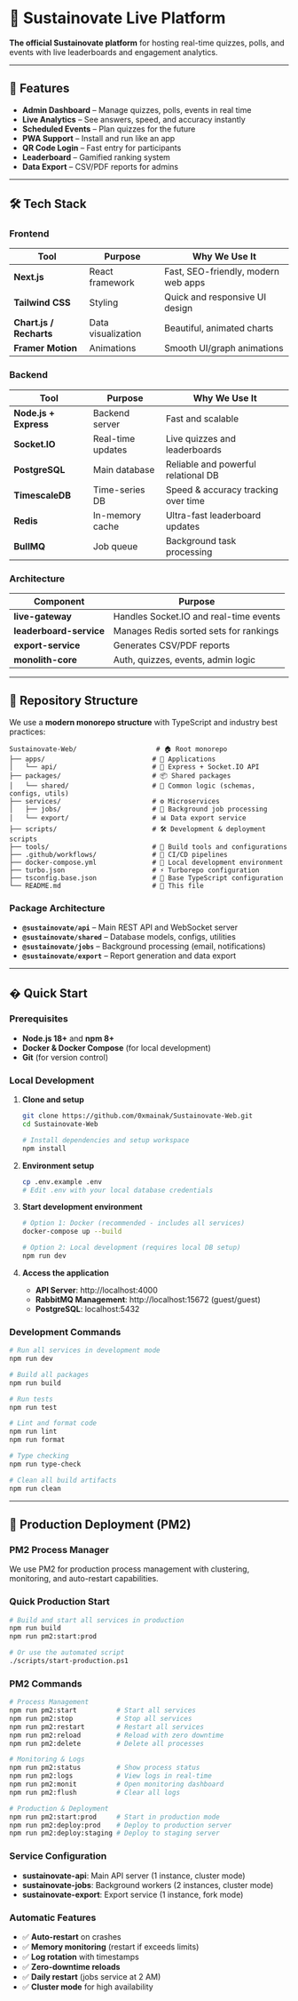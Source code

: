 # 🌱 Sustainovate Live Platform

**The official Sustainovate platform** for hosting real-time quizzes, polls, and events with live leaderboards and engagement analytics.

---

## 🚀 Features
- **Admin Dashboard** – Manage quizzes, polls, events in real time
- **Live Analytics** – See answers, speed, and accuracy instantly
- **Scheduled Events** – Plan quizzes for the future
- **PWA Support** – Install and run like an app
- **QR Code Login** – Fast entry for participants
- **Leaderboard** – Gamified ranking system
- **Data Export** – CSV/PDF reports for admins

---

## 🛠 Tech Stack

### **Frontend**
| Tool            | Purpose | Why We Use It |
| --------------- | ------- | ------------- |
| **Next.js**     | React framework | Fast, SEO-friendly, modern web apps |
| **Tailwind CSS**| Styling | Quick and responsive UI design |
| **Chart.js / Recharts** | Data visualization | Beautiful, animated charts |
| **Framer Motion** | Animations | Smooth UI/graph animations |

### **Backend**
| Tool            | Purpose | Why We Use It |
| --------------- | ------- | ------------- |
| **Node.js + Express** | Backend server | Fast and scalable |
| **Socket.IO**   | Real-time updates | Live quizzes and leaderboards |
| **PostgreSQL**  | Main database | Reliable and powerful relational DB |
| **TimescaleDB** | Time-series DB | Speed & accuracy tracking over time |
| **Redis**       | In-memory cache | Ultra-fast leaderboard updates |
| **BullMQ**      | Job queue | Background task processing |

### **Architecture**
| Component         | Purpose |
| ----------------- | ------- |
| **live-gateway**  | Handles Socket.IO and real-time events |
| **leaderboard-service** | Manages Redis sorted sets for rankings |
| **export-service** | Generates CSV/PDF reports |
| **monolith-core** | Auth, quizzes, events, admin logic |

---

## 📂 Repository Structure
We use a **modern monorepo structure** with TypeScript and industry best practices:

```
Sustainovate-Web/                    # 🏠 Root monorepo
├── apps/                           # 🚀 Applications
│   └── api/                        # 🔌 Express + Socket.IO API
├── packages/                       # 📦 Shared packages
│   └── shared/                     # 🤝 Common logic (schemas, configs, utils)
├── services/                       # ⚙️ Microservices
│   ├── jobs/                       # 🔄 Background job processing
│   └── export/                     # 📊 Data export service
├── scripts/                        # 🛠️ Development & deployment scripts
├── tools/                          # 🔧 Build tools and configurations
├── .github/workflows/              # 🤖 CI/CD pipelines
├── docker-compose.yml              # 🐳 Local development environment
├── turbo.json                      # ⚡ Turborepo configuration
├── tsconfig.base.json              # 📝 Base TypeScript configuration
└── README.md                       # 📖 This file
```

### **Package Architecture**
- **`@sustainovate/api`** – Main REST API and WebSocket server
- **`@sustainovate/shared`** – Database models, configs, utilities
- **`@sustainovate/jobs`** – Background processing (email, notifications)
- **`@sustainovate/export`** – Report generation and data export


---

## � Quick Start

### **Prerequisites**
- **Node.js 18+** and **npm 8+**
- **Docker & Docker Compose** (for local development)
- **Git** (for version control)

### **Local Development**

1. **Clone and setup**
   ```bash
   git clone https://github.com/0xmainak/Sustainovate-Web.git
   cd Sustainovate-Web
   
   # Install dependencies and setup workspace
   npm install
   ```

2. **Environment setup**
   ```bash
   cp .env.example .env
   # Edit .env with your local database credentials
   ```

3. **Start development environment**
   ```bash
   # Option 1: Docker (recommended - includes all services)
   docker-compose up --build
   
   # Option 2: Local development (requires local DB setup)
   npm run dev
   ```

4. **Access the application**
   - **API Server**: http://localhost:4000
   - **RabbitMQ Management**: http://localhost:15672 (guest/guest)
   - **PostgreSQL**: localhost:5432

### **Development Commands**
```bash
# Run all services in development mode
npm run dev

# Build all packages
npm run build

# Run tests
npm run test

# Lint and format code
npm run lint
npm run format

# Type checking
npm run type-check

# Clean all build artifacts
npm run clean
```

---

## 🚀 Production Deployment (PM2)

### **PM2 Process Manager**
We use PM2 for production process management with clustering, monitoring, and auto-restart capabilities.

### **Quick Production Start**
```bash
# Build and start all services in production
npm run build
npm run pm2:start:prod

# Or use the automated script
./scripts/start-production.ps1
```

### **PM2 Commands**
```bash
# Process Management
npm run pm2:start          # Start all services
npm run pm2:stop           # Stop all services
npm run pm2:restart        # Restart all services
npm run pm2:reload         # Reload with zero downtime
npm run pm2:delete         # Delete all processes

# Monitoring & Logs
npm run pm2:status         # Show process status
npm run pm2:logs           # View logs in real-time
npm run pm2:monit          # Open monitoring dashboard
npm run pm2:flush          # Clear all logs

# Production & Deployment
npm run pm2:start:prod     # Start in production mode
npm run pm2:deploy:prod    # Deploy to production server
npm run pm2:deploy:staging # Deploy to staging server
```

### **Service Configuration**
- **sustainovate-api**: Main API server (1 instance, cluster mode)
- **sustainovate-jobs**: Background workers (2 instances, cluster mode)
- **sustainovate-export**: Export service (1 instance, fork mode)

### **Automatic Features**
- ✅ **Auto-restart** on crashes
- ✅ **Memory monitoring** (restart if exceeds limits)
- ✅ **Log rotation** with timestamps
- ✅ **Zero-downtime reloads**
- ✅ **Daily restart** (jobs service at 2 AM)
- ✅ **Cluster mode** for high availability
